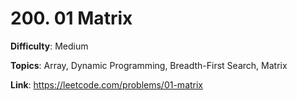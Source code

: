 # 200. 01 Matrix

**Difficulty**: Medium

**Topics**: Array, Dynamic Programming, Breadth-First Search, Matrix

**Link**: https://leetcode.com/problems/01-matrix
